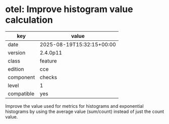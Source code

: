 [//]: # (werk v2)
# otel: Improve histogram value calculation

key        | value
---------- | ---
date       | 2025-08-19T15:32:15+00:00
version    | 2.4.0p11
class      | feature
edition    | cce
component  | checks
level      | 1
compatible | yes

Improve the value used for metrics for histograms and exponential histograms by using the average value (sum/count)
instead of just the count value.

